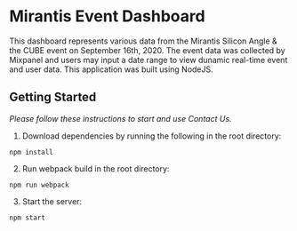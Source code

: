 # Mirantis Event Dashboard

This dashboard represents various data from the Mirantis Silicon Angle & the CUBE event on September 16th, 2020. The event data was collected by Mixpanel and users may input a date range to view dunamic real-time event and user data. This application was built using NodeJS.

## Getting Started

*Please follow these instructions to start and use Contact Us.*

1. Download dependencies by running the following in the root directory:

```
npm install
```

2. Run webpack build in the root directory:

```
npm run webpack
```

3. Start the server:

```
npm start
```
